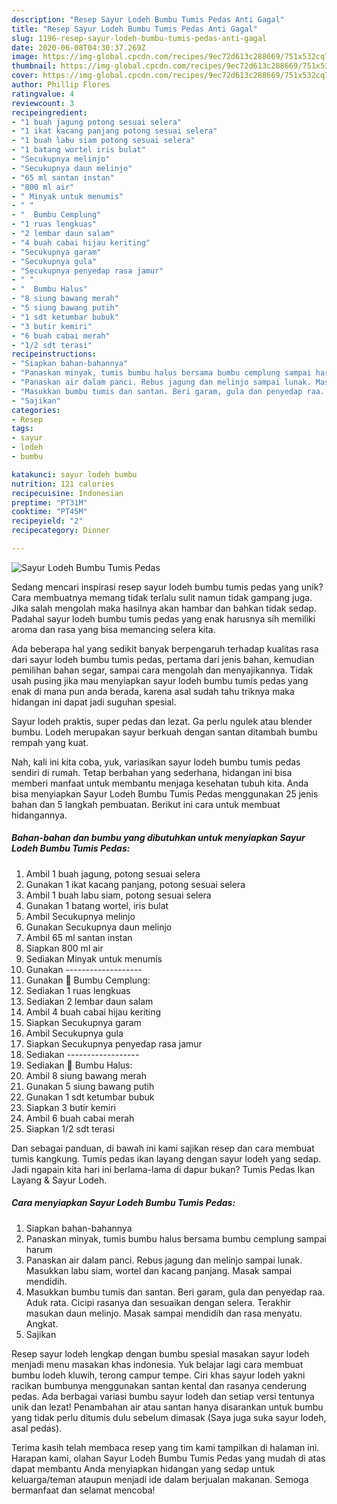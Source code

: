 ```yaml
---
description: "Resep Sayur Lodeh Bumbu Tumis Pedas Anti Gagal"
title: "Resep Sayur Lodeh Bumbu Tumis Pedas Anti Gagal"
slug: 1196-resep-sayur-lodeh-bumbu-tumis-pedas-anti-gagal
date: 2020-06-08T04:30:37.269Z
image: https://img-global.cpcdn.com/recipes/9ec72d613c288669/751x532cq70/sayur-lodeh-bumbu-tumis-pedas-foto-resep-utama.jpg
thumbnail: https://img-global.cpcdn.com/recipes/9ec72d613c288669/751x532cq70/sayur-lodeh-bumbu-tumis-pedas-foto-resep-utama.jpg
cover: https://img-global.cpcdn.com/recipes/9ec72d613c288669/751x532cq70/sayur-lodeh-bumbu-tumis-pedas-foto-resep-utama.jpg
author: Phillip Flores
ratingvalue: 4
reviewcount: 3
recipeingredient:
- "1 buah jagung potong sesuai selera"
- "1 ikat kacang panjang potong sesuai selera"
- "1 buah labu siam potong sesuai selera"
- "1 batang wortel iris bulat"
- "Secukupnya melinjo"
- "Secukupnya daun melinjo"
- "65 ml santan instan"
- "800 ml air"
- " Minyak untuk menumis"
- " "
- "  Bumbu Cemplung"
- "1 ruas lengkuas"
- "2 lembar daun salam"
- "4 buah cabai hijau keriting"
- "Secukupnya garam"
- "Secukupnya gula"
- "Secukupnya penyedap rasa jamur"
- " "
- "  Bumbu Halus"
- "8 siung bawang merah"
- "5 siung bawang putih"
- "1 sdt ketumbar bubuk"
- "3 butir kemiri"
- "6 buah cabai merah"
- "1/2 sdt terasi"
recipeinstructions:
- "Siapkan bahan-bahannya"
- "Panaskan minyak, tumis bumbu halus bersama bumbu cemplung sampai harum"
- "Panaskan air dalam panci. Rebus jagung dan melinjo sampai lunak. Masukkan labu siam, wortel dan kacang panjang. Masak sampai mendidih."
- "Masukkan bumbu tumis dan santan. Beri garam, gula dan penyedap raa. Aduk rata. Cicipi rasanya dan sesuaikan dengan selera. Terakhir masukan daun melinjo. Masak sampai mendidih dan rasa menyatu. Angkat."
- "Sajikan"
categories:
- Resep
tags:
- sayur
- lodeh
- bumbu

katakunci: sayur lodeh bumbu 
nutrition: 121 calories
recipecuisine: Indonesian
preptime: "PT31M"
cooktime: "PT45M"
recipeyield: "2"
recipecategory: Dinner

---
```



![Sayur Lodeh Bumbu Tumis Pedas](https://img-global.cpcdn.com/recipes/9ec72d613c288669/751x532cq70/sayur-lodeh-bumbu-tumis-pedas-foto-resep-utama.jpg)

Sedang mencari inspirasi resep sayur lodeh bumbu tumis pedas yang unik? Cara membuatnya memang tidak terlalu sulit namun tidak gampang juga. Jika salah mengolah maka hasilnya akan hambar dan bahkan tidak sedap. Padahal sayur lodeh bumbu tumis pedas yang enak harusnya sih memiliki aroma dan rasa yang bisa memancing selera kita.

Ada beberapa hal yang sedikit banyak berpengaruh terhadap kualitas rasa dari sayur lodeh bumbu tumis pedas, pertama dari jenis bahan, kemudian pemilihan bahan segar, sampai cara mengolah dan menyajikannya. Tidak usah pusing jika mau menyiapkan sayur lodeh bumbu tumis pedas yang enak di mana pun anda berada, karena asal sudah tahu triknya maka hidangan ini dapat jadi suguhan spesial.

Sayur lodeh praktis, super pedas dan lezat. Ga perlu ngulek atau blender bumbu. Lodeh merupakan sayur berkuah dengan santan ditambah bumbu rempah yang kuat.


Nah, kali ini kita coba, yuk, variasikan sayur lodeh bumbu tumis pedas sendiri di rumah. Tetap berbahan yang sederhana, hidangan ini bisa memberi manfaat untuk membantu menjaga kesehatan tubuh kita. Anda bisa menyiapkan Sayur Lodeh Bumbu Tumis Pedas menggunakan 25 jenis bahan dan 5 langkah pembuatan. Berikut ini cara untuk membuat hidangannya.

<!--inarticleads1-->

##### Bahan-bahan dan bumbu yang dibutuhkan untuk menyiapkan Sayur Lodeh Bumbu Tumis Pedas:

1. Ambil 1 buah jagung, potong sesuai selera
1. Gunakan 1 ikat kacang panjang, potong sesuai selera
1. Ambil 1 buah labu siam, potong sesuai selera
1. Gunakan 1 batang wortel, iris bulat
1. Ambil Secukupnya melinjo
1. Gunakan Secukupnya daun melinjo
1. Ambil 65 ml santan instan
1. Siapkan 800 ml air
1. Sediakan  Minyak untuk menumis
1. Gunakan  -------------------
1. Gunakan  🌻 Bumbu Cemplung:
1. Sediakan 1 ruas lengkuas
1. Sediakan 2 lembar daun salam
1. Ambil 4 buah cabai hijau keriting
1. Siapkan Secukupnya garam
1. Ambil Secukupnya gula
1. Siapkan Secukupnya penyedap rasa jamur
1. Sediakan  ------------------
1. Sediakan  🌻 Bumbu Halus:
1. Ambil 8 siung bawang merah
1. Gunakan 5 siung bawang putih
1. Gunakan 1 sdt ketumbar bubuk
1. Siapkan 3 butir kemiri
1. Ambil 6 buah cabai merah
1. Siapkan 1/2 sdt terasi


Dan sebagai panduan, di bawah ini kami sajikan resep dan cara membuat tumis kangkung. Tumis pedas ikan layang dengan sayur lodeh yang sedap. Jadi ngapain kita hari ini berlama-lama di dapur bukan? Tumis Pedas Ikan Layang &amp; Sayur Lodeh. 

<!--inarticleads2-->

##### Cara menyiapkan Sayur Lodeh Bumbu Tumis Pedas:

1. Siapkan bahan-bahannya
1. Panaskan minyak, tumis bumbu halus bersama bumbu cemplung sampai harum
1. Panaskan air dalam panci. Rebus jagung dan melinjo sampai lunak. Masukkan labu siam, wortel dan kacang panjang. Masak sampai mendidih.
1. Masukkan bumbu tumis dan santan. Beri garam, gula dan penyedap raa. Aduk rata. Cicipi rasanya dan sesuaikan dengan selera. Terakhir masukan daun melinjo. Masak sampai mendidih dan rasa menyatu. Angkat.
1. Sajikan


Resep sayur lodeh lengkap dengan bumbu spesial masakan sayur lodeh menjadi menu masakan khas indonesia. Yuk belajar lagi cara membuat bumbu lodeh kluwih, terong campur tempe. Ciri khas sayur lodeh yakni racikan bumbunya menggunakan santan kental dan rasanya cenderung pedas. Ada berbagai variasi bumbu sayur lodeh dan setiap versi tentunya unik dan lezat! Penambahan air atau santan hanya disarankan untuk bumbu yang tidak perlu ditumis dulu sebelum dimasak (Saya juga suka sayur lodeh, asal pedas). 

Terima kasih telah membaca resep yang tim kami tampilkan di halaman ini. Harapan kami, olahan Sayur Lodeh Bumbu Tumis Pedas yang mudah di atas dapat membantu Anda menyiapkan hidangan yang sedap untuk keluarga/teman ataupun menjadi ide dalam berjualan makanan. Semoga bermanfaat dan selamat mencoba!
